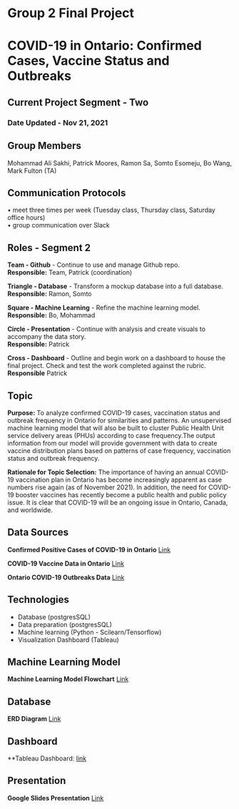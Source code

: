# Group 2 Final Project

# COVID-19 in Ontario: Confirmed Cases, Vaccine Status and Outbreaks

## Current Project Segment - Two

### Date Updated - Nov 21, 2021

## Group Members
Mohammad Ali Sakhi, Patrick Moores, Ramon Sa, Somto Esomeju, Bo Wang, Mark Fulton (TA)


## Communication Protocols
• meet three times per week (Tuesday class, Thursday class, Saturday office hours)     
• group communication over Slack


## Roles - Segment 2
**Team - Github** - Continue to use and manage Github repo.  
**Responsible:** Team, Patrick (coordination)

**Triangle - Database** - Transform a mockup database into a full database.   
**Responsible:** Ramon, Somto

**Square - Machine Learning** - Refine the machine learning model.  
**Responsible:** Bo, Mohammad
    
**Circle - Presentation** - Continue with analysis and create visuals to accompany the data story.   
**Responsible:** Patrick

**Cross - Dashboard** - Outline and begin work on a dashboard to house the final project. Check and test the work completed against the rubric.   
**Responsible** Patrick 
  

## Topic
**Purpose:** To analyze confirmed COVID-19 cases, vaccination status and outbreak frequency in Ontario for similarities and patterns. An unsupervised machine learning model that will also be built to cluster Public Health Unit service delivery areas (PHUs) according to case frequency.The output information from our model will provide government with data to create vaccine distribution plans based on patterns of case frequency, vaccination status and outbreak frequency.

**Rationale for Topic Selection:** The importance of having an annual COVID-19 vaccination plan in Ontario has become increasingly apparent as case numbers rise again (as of November 2021). In addition, the need for COVID-19 booster vaccines has recently become a public health and public policy issue. It is clear that COVID-19 will be an ongoing issue in Ontario, Canada, and worldwide. 


## Data Sources
**Confirmed Positive Cases of COVID-19 in Ontario**   [Link](https://data.ontario.ca/en/dataset/confirmed-positive-cases-of-covid-19-in-ontario)

**COVID-19 Vaccine Data in Ontario**   [Link](https://data.ontario.ca/dataset/covid-19-vaccine-data-in-ontario)

**Ontario COVID-19 Outbreaks Data**   [Link](https://data.ontario.ca/dataset/ontario-covid-19-outbreaks-data)


## Technologies
- Database (postgresSQL)
- Data preparation (postgresSQL)
- Machine learning (Python - Scilearn/Tensorflow)
- Visualization Dashboard (Tableau)


## Machine Learning Model
**Machine Learning Model Flowchart**   [Link](https://github.com/pmoores/Group2_Project/blob/main/Images/ML%20Model%20Overview.pdf)


## Database
**ERD Diagram**  [Link](https://github.com/pmoores/Group2_Project/blob/main/database/img/ERD.png)


## Dashboard
**Tableau Dashboard: [link](https://public.tableau.com/app/profile/somto.esomeju/viz/PHU_demo/PHUbyquarter?publish=yes)

## Presentation
**Google Slides Presentation**  [Link](https://docs.google.com/presentation/d/1GRAW5DcUnJiMPy0EA99P2qMoqcQWGWLsmU2lP00eoZc/edit?usp=sharing)


